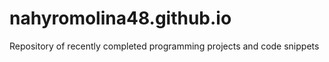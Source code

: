 # nahyromolina48.github.io
Repository of recently completed programming projects and code snippets

